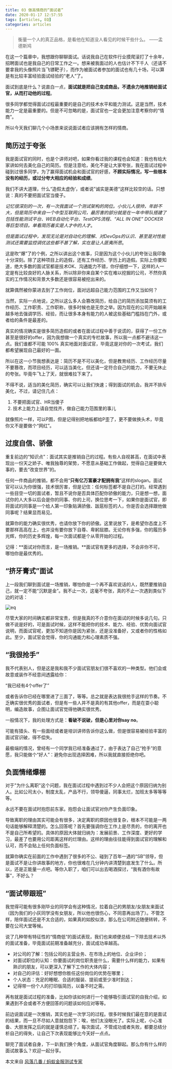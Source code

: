 ```yaml
---
title: 03 做高情商的“面试者”
date: 2020-01-17 12:57:55
tags: [articles, EQ]
categories: articles
---
```


>衡量一个人的真正品格，是看他在知道没人看见的时候干些什么。
——孟德斯鸠

在这一个篇章中，我想跟你聊聊面试。话说我自己在软件行业摸爬滚打了十余年，招聘面试也是我自己的日常工作之一。想来被我面过的人也估计不下千人（还请不要拿我的头像照片当飞镖靶子），而作为被面试者参加的面试也有几十场，可以算是有比较丰富经验面试经验的“老人”了。

面试到底是什么？说直白一点，**面试就是把自己变成商品，不遗余力地推销给面试官，从而打动他的过程**。

很多同学都觉得面试过程最重要的是自己的技术水平和能力测试。这是当然，技术能力一定是最重要的。但是不可忽略的是，面试官也一定会更加注意考察你的“情商”。

所以今天我们聊几个小场景来说说面试者应该拥有怎样的情商。

## 简历过于夸张

我是面试官的同时，也是个讲师对吧，如果你看过我的课程也会知道：我也有给大家讲如何去美化自己的简历。但是注意哈，美化不是让大家夸张，我在面试过程中碰到过很多同学，为了赢得面试机会和面试官的好感，**不顾实际情况，写一些根本没有的经历，或过分夸大相应的经验和成绩**。

我们不讲大道理，什么“造假太虚伪‘，或者说”诚实是美德“这样比较空的话。只想说：真的不要把面试官当傻子。

*记忆很深刻的一次，有一次我面试一个测试架构的岗位。小伙儿人很帅，年龄不大，但是简历中来自一个中型互联网公司，最厉害的部分就是在一年中带队搭建了包括性能测试平台、WEB自动化平台、TestOPS流程、“ALL IN ONE” DOCKER等巨型项目。单看简历着实是人才中的人才*。

*但是面试过程中，发现无论是对自动化的理解、对DevOps的认识、甚至是对性能测试还需要监控调优这些都不甚了解，实在是让人匪夷所思*。

这是吹“爆”了的个例，之所以讲出这个故事，只是因为这个小伙儿的夸张让我印象十分深刻。除了这种项目上的造假，还有工作经历、学历上的造假。实际上你要知道，绝大多数的面试官都是技术OK、沟通能力不错，你仔细想一下，这样的人一定是有比较良好的人脉关系，所以除非你来自某个实在难以挖掘的公司，不然你真实的工作情况和背景大多数还是很容易被挖出来的。

就算偶然被你蒙进去到了工作岗位，面对远超自己能力范围的工作又当如何？

当然，实际一点地说，之所以这么多人会篡改简历，给自己的简历添加莫须有的工作经历、工作职责、工作职称，很多时候也是无奈之举。因为现在的公司开始越来越多地去强调学历、经验，而让很多本身有能力的人被这些基础门槛挡在门外，或者给的条件是最差的。

真实的情况确实是很多简历造假的或者在面试过程中善于说谎的，获得了一份工作甚至是很好的offer，因为我想做一个真实的专栏故事，所以我一点都不避讳这一点。我们谁都不可能 100% 真实地面对面试官，毕竟这是对你的一次考试，我们都希望展现自己最好的一面。

所以在这一小节我想表达是：简历不是不可以美化，但是教育经历、工作经历尽量不要篡改，而项目经历，可以适当美化，但还请一定符合自己的能力，不要无休止的夸张。毕竟牛飞上了天，就很难拉下来了。

不得不说，适当的美化简历，确实可以让我们快速；得到面试的机会。我并不排斥美化，不过，请记住几点：

1. 不要把面试官、HR当傻子
2. 技术上能力上请自觉找齐，做自己能力范围里的事儿


就像照片一样，可以P图，但是记得别把地板都给P歪了，更不要做换头术，毕竟你又不是要做个“网红”。

## 过度自信、骄傲

重复前边的“知识点”：面试其实是推销自己的过程。有些人自视甚高，在面试中表现出一份天之娇子、唯我独尊的架势，不愿意从基础工作做起，觉得自己是要做大事的，要去“改变世界”的。

任何一件商品的推销，都不会用“**只有亿万富豪才配拥有我**”这样的slogan。面试官可以认为你很强，技术很厉害，但是记住：任何标签都不是自己打的。经常遇到一些目空一切的面试者，暂且不说你是否具体匹配你骄傲的能力，只是想一想，面试你的人大多以后会是你的同事、你的上司，换位思考一下，如果你是面试官，即将面试的同事是一个给人第一印象贴满骄傲、跋扈标签的人，你是否会选择跟他做同事呢？结果显而易见。

就算你的能力确实很优秀，也请你放下你的骄傲。这里说放下，是希望你态度上不要那样高高在上，也并没有要你放下自尊、卑躬屈膝。无论你有多强，你的履历多光辉，你的历史多辉煌，每一次面试都是个从零开始的过程。

记得：**面试对你而言，是一场推销。**面试官有更多的选择，不会非你不可，哪怕你是最优秀的。


## “挤牙膏式”面试

上一段我们聊到面试是一场推销，哪怕你是一个再不喜欢说话的人，既然要推销自己，就一定不能“沉默是金”。我不止一次，这毫不夸张，真的不止一次遇到类似下边的对话：

![eq](http://blogpic.at15cm.com/coderEQ-3.png)


尽管大家的时间确实都非常宝贵，但是我真的不介意你在面试的时候多说几句。只做不说是好的，可是面试时候，这样不能把你的技术、能力、经验、优势向面试官说明，而面试官呢，更加不知道你是因为紧张，还是没准备好，又或者你的性格如此。至少，面试官会觉得，你的沟通能力和心理素质不强。


## “我很抢手”

我不代表别人，但是这是我和我不少面试官朋友们很不喜欢的一种类型。他们会或故意或装作不经意间透露给你：

“我已经有4个offer了”


或者告诉你已经在哪里进了三面了，等等。总之就是表达我很抢手这样的节奏。不乏确实很优秀的面试者，但是有一些人并不是真的有其他offer，而是在耍小聪明，编造故事，企图让面试官觉得他确实很优秀。

一般情况下，我的处理方式是：**看破不说破，但是心里对你say no**。

可能有猎头、有一些面经或者是培训讲师告诉你这么做，但是很容易被经验丰富的面试官识破，得不偿失。

最极端的情况，曾经有一个同学我已经准备通过了，由于表达了自己“抢手”的意愿，我只能做个“好人”：避免你出现选择困难，所以我就直接拒绝你吧。


## 负面情绪爆棚

对于"为什么离职"这个问题，我在面试过程中遇到过不少人会把这个原因归纳为别人。比如公司太小，制度太乱，产品不行，领导傻逼，同事太烂，加班太多等等等等。

永远不要在面试时抱怨前东家。抱怨会让面试官对你产生负面印象。

导致离职的理由其实可能会有很多，决定离职的原因也很复杂，根本不可能是一两句话能够解释清楚的。怎么回答呢？首先要强调你在工作上是尽责的，你的离开也不是自己所希望的。具体的原因大体就归纳为：发展前景、工作深度、更好的学习，最差了也要用公司距离这样的烂理由。这样的理由往往能得到面试官的理解和认可，而不会贴上任何负面标签。

就算你确实在前面的工作中遇到了很多的不公、碰到了百年一遇的“SB”领导，但是面试不是让你讲故事的地方，你也很难在几分钟内讲清楚到底发生了什么。所以，还是正能量一点吧。等你入职了，咱们可以出去喝酒探讨，“我有酒你有故事”，不好么？


## “面试带跟班”

我觉得可能有很多刚毕业的同学会有这种情况，拉着自己的男朋友/女朋友来面试（因为我们的小灰同学没有女朋友，所以他也很伤心，不同意再出场了）。不管怎样，陪伴面试还是不太合适的，如果真的如胶似漆，那么在公司附近随便转转，不要在公司大堂等候。

说了几种带有特征性的“情商低”的面试表现，我们也来顺便总结一下除去技术以外的面试准备，毕竟面试前期准备越充分，面试成功率越高。

+ 对公司的了解：包括公司的主营业务、在市场上的地位、企业评价；
+ 对面试职位的认知：你要面试的岗位职责是什么，需要什么样的能力，如果有熟识的朋友，可以更深入了解下工作的大体内容；
+ 对自己的评估：好好想想你胜任这份岗位的优势在哪里；
+ 个人状态：充足的睡眠、合适的服装、提前或至少准时到达；
+ 记得带一份个人的打印版简历，以备不时之需。

再有就是面试过程的准备，比如你该如何进行一个能够吸引面试官的自我介绍，如果遇到不会或者不方便回答的问题该如何应对等等。

前边说面试是一次推销，其实也是一次学习的过程。很多时候我们最在意的是面试的结果，而一旦不尽如人意就抱怨下：唉，他们太没眼光了。实际上呢，小心准备、大胆发挥之后的就是谨慎总结了。每次面试，不管成功或者失败，都要总结分析自己的得失，让自己下次表现能够比今天好一点点。

聊完了面试者自身，下一趴我们换个角度，从面试官角度聊起。那么你有什么样的面试故事么？欢迎一起分享。


本文来自 [ 风落几番 / 蚂蚁金服测试专家](http://www.imooc.com/read/62)